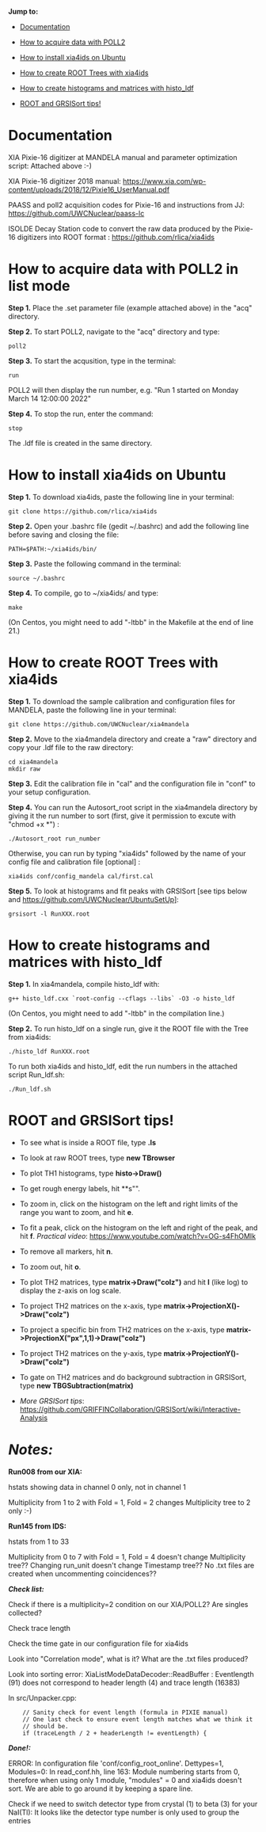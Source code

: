 **Jump to:**

- [Documentation](https://github.com/UWCNuclear/xia4mandela#documentation)

- [How to acquire data with POLL2](https://github.com/UWCNuclear/xia4mandela#how-to-acquire-data-with-poll2)

- [How to install xia4ids on Ubuntu](https://github.com/UWCNuclear/xia4mandela#how-to-install-xia4ids-on-ubuntu)

- [How to create ROOT Trees with xia4ids](https://github.com/UWCNuclear/xia4mandela#how-to-create-ROOT-trees-with-xia4ids)

- [How to create histograms and matrices with histo_ldf](https://github.com/UWCNuclear/xia4mandela#how-to-create-histograms-andmatrices-with-histo_ldf)

- [ROOT and GRSISort tips!](https://github.com/UWCNuclear/xia4mandela#ROOT-and-GRSISort-tips)

# Documentation

XIA Pixie-16 digitizer at MANDELA manual and parameter optimization script: Attached above :-)

XIA Pixie-16 digitizer 2018 manual: https://www.xia.com/wp-content/uploads/2018/12/Pixie16_UserManual.pdf

PAASS and poll2 acquisition codes for Pixie-16 and instructions from JJ: https://github.com/UWCNuclear/paass-lc

ISOLDE Decay Station code to convert the raw data produced by the Pixie-16 digitizers into ROOT format : https://github.com/rlica/xia4ids

#  How to acquire data with POLL2 in list mode

**Step 1.** Place the .set parameter file (example attached above) in the "acq" directory.

**Step 2.** To start POLL2, navigate to the "acq" directory and type:

    poll2
   
**Step 3.** To start the acqusition, type in the terminal:

    run

POLL2 will then display the run number, e.g. "Run 1 started on Monday March 14 12:00:00 2022"

**Step 4.** To stop the run, enter the command:

    stop
    
The .ldf file is created in the same directory.    
      
# How to install xia4ids on Ubuntu

**Step 1.**	To download xia4ids, paste the following line in your terminal:

    git clone https://github.com/rlica/xia4ids
    
**Step 2.**	Open your .bashrc file (gedit ~/.bashrc) and add the following line before saving and closing the file:

    PATH=$PATH:~/xia4ids/bin/

**Step 3.**	Paste the following command in the terminal:

    source ~/.bashrc

**Step 4.**	To compile, go to ~/xia4ids/ and type:

    make
    
(On Centos, you might need to add "-ltbb" in the Makefile at the end of line 21.)
   
# How to create ROOT Trees with xia4ids

**Step 1.** To download the sample calibration and configuration files for MANDELA, paste the following line in your terminal:

    git clone https://github.com/UWCNuclear/xia4mandela

**Step 2.**	Move to the xia4mandela directory and create a "raw" directory and copy your .ldf file to the raw directory:

    cd xia4mandela
    mkdir raw

**Step 3.**	Edit the calibration file in "cal" and the configuration file in "conf" to your setup configuration.

**Step 4.**	You can run the Autosort_root script in the xia4mandela directory by giving it the run number to sort (first, give it permission to excute with "chmod +x *") : 

    ./Autosort_root run_number
    
Otherwise, you can run by typing "xia4ids" followed by the name of your config file and calibration file [optional] :

    xia4ids conf/config_mandela cal/first.cal

**Step 5.**	To look at histograms and fit peaks with GRSISort [see tips below and https://github.com/UWCNuclear/UbuntuSetUp]:

    grsisort -l RunXXX.root
    

# How to create histograms and matrices with histo_ldf

**Step 1.** In xia4mandela, compile histo_ldf with:

    g++ histo_ldf.cxx `root-config --cflags --libs` -O3 -o histo_ldf

(On Centos, you might need to add "-ltbb" in the compilation line.)

**Step 2.** To run histo_ldf on a single run, give it the ROOT file with the Tree from xia4ids:

    ./histo_ldf RunXXX.root

To run both xia4ids and histo_ldf, edit the run numbers in the attached script Run_ldf.sh:

    ./Run_ldf.sh

# ROOT and GRSISort tips!

- To see what is inside a ROOT file, type **.ls**
- To look at raw ROOT trees, type **new TBrowser**

- To plot TH1 histograms, type **histo->Draw()**
- To get rough energy labels, hit **s"".
- To zoom in, click on the histogram on the left and right limits of the range you want to zoom, and hit **e**.
- To fit a peak, click on the histogram on the left and right of the peak, and hit **f**. *Practical video*: https://www.youtube.com/watch?v=OG-s4FhOMIk
- To remove all markers, hit **n**.
- To zoom out, hit **o**.

- To plot TH2 matrices, type **matrix->Draw("colz")** and hit **l** (like log) to display the z-axis on log scale.
- To project TH2 matrices on the x-axis, type **matrix->ProjectionX()->Draw("colz")**
- To project a specific bin from TH2 matrices on the x-axis, type **matrix->ProjectionX("px",1,1)->Draw("colz")**
- To project TH2 matrices on the y-axis, type **matrix->ProjectionY()->Draw("colz")**
- To gate on TH2 matrices and do background subtraction in GRSISort, type **new TBGSubtraction(matrix)**

- *More GRSISort tips*: https://github.com/GRIFFINCollaboration/GRSISort/wiki/Interactive-Analysis


# ***Notes:***

**Run008 from our XIA:**

hstats showing data in channel 0 only, not in channel 1

Multiplicity from 1 to 2 with Fold = 1, Fold = 2 changes Multiplicity tree to 2 only :-)

**Run145 from IDS:**

hstats from 1 to 33

Multiplicity from 0 to 7 with Fold = 1, Fold = 4 doesn't change Multiplicity tree?? Changing run_unit doesn't change Timestamp tree?? No .txt files are created when uncommenting coincidences??

***Check list:***

Check if there is a multiplicity=2 condition on our XIA/POLL2? Are singles collected?

Check trace length

Check the time gate in our configuration file for xia4ids 

Look into "Correlation mode", what is it? What are the .txt files produced?

Look into sorting error: XiaListModeDataDecoder::ReadBuffer : Eventlength (91) does not correspond to header length (4) and trace length (16383)

In src/Unpacker.cpp:

        // Sanity check for event length (formula in PIXIE manual)
        // One last check to ensure event length matches what we think it
        // should be.
        if (traceLength / 2 + headerLength != eventLength) {

***Done!:***

ERROR: In configuration file 'conf/config_root_online'. Dettypes=1, Modules=0: In read_conf.hh, line 163: Module numbering starts from 0, therefore when using only 1 module, "modules" = 0 and xia4ids doesn't sort. We are able to go around it by keeping a spare line.

Check if we need to switch detector type from crystal (1) to beta (3) for your NaI(Tl): It looks like the detector type number is only used to group the entries

